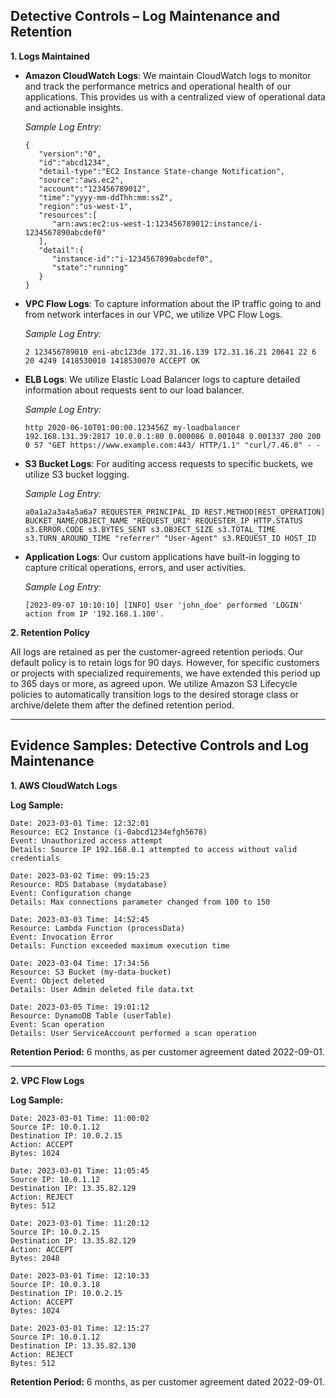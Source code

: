 ## **Detective Controls – Log Maintenance and Retention**

**1. Logs Maintained**

* **Amazon CloudWatch Logs**: We maintain CloudWatch logs to monitor and track the performance metrics and operational health of our applications. This provides us with a centralized view of operational data and actionable insights.

  _Sample Log Entry:_
  ```
  {
     "version":"0",
     "id":"abcd1234",
     "detail-type":"EC2 Instance State-change Notification",
     "source":"aws.ec2",
     "account":"123456789012",
     "time":"yyyy-mm-ddThh:mm:ssZ",
     "region":"us-west-1",
     "resources":[
        "arn:aws:ec2:us-west-1:123456789012:instance/i-1234567890abcdef0"
     ],
     "detail":{
        "instance-id":"i-1234567890abcdef0",
        "state":"running"
     }
  }
  ```

* **VPC Flow Logs**: To capture information about the IP traffic going to and from network interfaces in our VPC, we utilize VPC Flow Logs.

  _Sample Log Entry:_
  ```
  2 123456789010 eni-abc123de 172.31.16.139 172.31.16.21 20641 22 6 20 4249 1418530010 1418530070 ACCEPT OK
  ```

* **ELB Logs**: We utilize Elastic Load Balancer logs to capture detailed information about requests sent to our load balancer.

  _Sample Log Entry:_
  ```
  http 2020-06-10T01:00:00.123456Z my-loadbalancer 192.168.131.39:2817 10.0.0.1:80 0.000086 0.001048 0.001337 200 200 0 57 "GET https://www.example.com:443/ HTTP/1.1" "curl/7.46.0" - -
  ```

* **S3 Bucket Logs**: For auditing access requests to specific buckets, we utilize S3 bucket logging.

  _Sample Log Entry:_
  ```
  a0a1a2a3a4a5a6a7 REQUESTER_PRINCIPAL_ID REST.METHOD[REST_OPERATION] BUCKET_NAME/OBJECT_NAME "REQUEST_URI" REQUESTER_IP HTTP.STATUS s3.ERROR.CODE s3.BYTES_SENT s3.OBJECT_SIZE s3.TOTAL_TIME s3.TURN_AROUND_TIME "referrer" "User-Agent" s3.REQUEST_ID HOST_ID
  ```

* **Application Logs**: Our custom applications have built-in logging to capture critical operations, errors, and user activities.

  _Sample Log Entry:_
  ```
  [2023-09-07 10:10:10] [INFO] User 'john_doe' performed 'LOGIN' action from IP '192.168.1.100'.
  ```

**2. Retention Policy**

All logs are retained as per the customer-agreed retention periods. Our default policy is to retain logs for 90 days. However, for specific customers or projects with specialized requirements, we have extended this period up to 365 days or more, as agreed upon. We utilize Amazon S3 Lifecycle policies to automatically transition logs to the desired storage class or archive/delete them after the defined retention period.

-----------------------


## **Evidence Samples: Detective Controls and Log Maintenance**

**1. AWS CloudWatch Logs**

**Log Sample:**

```
Date: 2023-03-01 Time: 12:32:01
Resource: EC2 Instance (i-0abcd1234efgh5678)
Event: Unauthorized access attempt
Details: Source IP 192.168.0.1 attempted to access without valid credentials

Date: 2023-03-02 Time: 09:15:23
Resource: RDS Database (mydatabase)
Event: Configuration change
Details: Max connections parameter changed from 100 to 150

Date: 2023-03-03 Time: 14:52:45
Resource: Lambda Function (processData)
Event: Invocation Error
Details: Function exceeded maximum execution time

Date: 2023-03-04 Time: 17:34:56
Resource: S3 Bucket (my-data-bucket)
Event: Object deleted
Details: User Admin deleted file data.txt

Date: 2023-03-05 Time: 19:01:12
Resource: DynamoDB Table (userTable)
Event: Scan operation
Details: User ServiceAccount performed a scan operation
```

**Retention Period:** 6 months, as per customer agreement dated 2022-09-01.

---

**2. VPC Flow Logs**

**Log Sample:**

```
Date: 2023-03-01 Time: 11:00:02
Source IP: 10.0.1.12
Destination IP: 10.0.2.15
Action: ACCEPT
Bytes: 1024

Date: 2023-03-01 Time: 11:05:45
Source IP: 10.0.1.12
Destination IP: 13.35.82.129
Action: REJECT
Bytes: 512

Date: 2023-03-01 Time: 11:20:12
Source IP: 10.0.2.15
Destination IP: 13.35.82.129
Action: ACCEPT
Bytes: 2048

Date: 2023-03-01 Time: 12:10:33
Source IP: 10.0.3.18
Destination IP: 10.0.2.15
Action: ACCEPT
Bytes: 1024

Date: 2023-03-01 Time: 12:15:27
Source IP: 10.0.1.12
Destination IP: 13.35.82.130
Action: REJECT
Bytes: 512
```

**Retention Period:** 6 months, as per customer agreement dated 2022-09-01.
